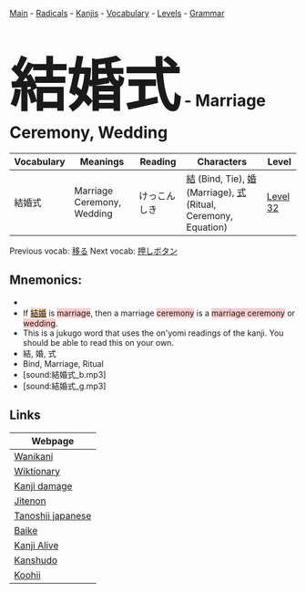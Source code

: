 <style> bigfont {font-size: 100px}</style>
[Main](../README.md) -
[Radicals](../radicals.md) -
[Kanjis](../kanjis.md) -
[Vocabulary](../vocabulary.md) -
[Levels](../levels.md) -
[Grammar](../grammar.md)
# <bigfont> 結婚式</bigfont> - Marriage Ceremony, Wedding 

| Vocabulary | Meanings | Reading | Characters | Level |
| --- | --- | --- | --- | --- |
| 結婚式 | Marriage Ceremony, Wedding | けっこんしき |  [結](../kanjis/結.md) (Bind, Tie), [婚](../kanjis/婚.md) (Marriage), [式](../kanjis/式.md) (Ritual, Ceremony, Equation) | [Level 32](../levels/wk_level32.md) |

Previous vocab: [移る](移る.md) Next vocab: [押しボタン](押しボタン.md) 

## Mnemonics:

* 
* If <span style="background-color:#fed8b1"> [結婚](https://jisho.org/search/結婚)</span> is <span style="background-color:#ffcccb"> marriage</span>, then a marriage <span style="background-color:#ffcccb"> ceremony</span> is a <span style="background-color:#ffcccb"> marriage ceremony</span> or <span style="background-color:#ffcccb"> wedding</span>.
* This is a jukugo word that uses the on'yomi readings of the kanji. You should be able to read this on your own.
* 結, 婚, 式
* Bind, Marriage, Ritual
* [sound:結婚式_b.mp3]
* [sound:結婚式_g.mp3]


## Links 

| Webpage |
| --- |
| [Wanikani          ](https://www.wanikani.com/kanji/結婚式) |
| [Wiktionary        ](https://en.wiktionary.org/wiki/結婚式) |
| [Kanji damage      ](http://www.kanjidamage.com/kanji/search?utf8=✓&q=結婚式) |
| [Jitenon           ](https://jitenon.com/kanji/結婚式) |
| [Tanoshii japanese ](https://www.tanoshiijapanese.com/dictionary/kanji.cfm?k=結婚式) |
| [Baike             ](https://baike.baidu.com/item/結婚式) |
| [Kanji Alive       ](https://app.kanjialive.com/結婚式) |
| [Kanshudo          ](https://www.kanshudo.com/searchmn?q=結婚式) |
| [Koohii            ](https://kanji.koohii.com/study/kanji/結婚式) |
